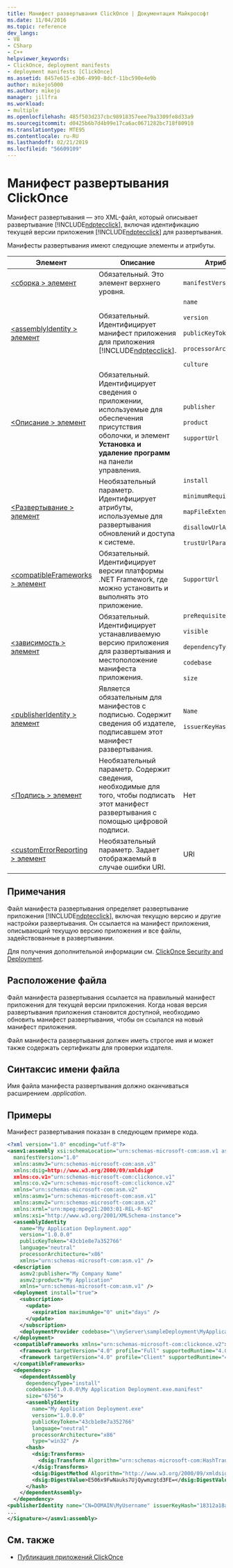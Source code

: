 ```yaml
---
title: Манифест развертывания ClickOnce | Документация Майкрософт
ms.date: 11/04/2016
ms.topic: reference
dev_langs:
- VB
- CSharp
- C++
helpviewer_keywords:
- ClickOnce, deployment manifests
- deployment manifests [ClickOnce]
ms.assetid: 8457e615-e3b6-4990-8dcf-11bc590e4e9b
author: mikejo5000
ms.author: mikejo
manager: jillfra
ms.workload:
- multiple
ms.openlocfilehash: 485f503d237cbc98918357eee79a3309fe8d33a9
ms.sourcegitcommit: d0425b6b7d4b99e17ca6ac0671282bc718f80910
ms.translationtype: MTE95
ms.contentlocale: ru-RU
ms.lasthandoff: 02/21/2019
ms.locfileid: "56609109"
---
```

# <a name="clickonce-deployment-manifest"></a>Манифест развертывания ClickOnce
Манифест развертывания — это XML-файл, который описывает развертывание [!INCLUDE[ndptecclick](../deployment/includes/ndptecclick_md.md)], включая идентификацию текущей версии приложения [!INCLUDE[ndptecclick](../deployment/includes/ndptecclick_md.md)] для развертывания.

 Манифесты развертывания имеют следующие элементы и атрибуты.


| Элемент | Описание | Атрибуты |
| - | - | - |
| [\<сборка > элемент](../deployment/assembly-element-clickonce-deployment.md) | Обязательный. Это элемент верхнего уровня. | `manifestVersion` |
| [\<assemblyIdentity > элемент](../deployment/assemblyidentity-element-clickonce-deployment.md) | Обязательный. Идентифицирует манифест приложения для приложения [!INCLUDE[ndptecclick](../deployment/includes/ndptecclick_md.md)]. | `name`<br /><br /> `version`<br /><br /> `publicKeyToken`<br /><br /> `processorArchitecture`<br /><br /> `culture` |
| [\<Описание > элемент](../deployment/description-element-clickonce-deployment.md) | Обязательный. Идентифицирует сведения о приложении, используемые для обеспечения присутствия оболочки, и элемент **Установка и удаление программ** на панели управления. | `publisher`<br /><br /> `product`<br /><br /> `supportUrl` |
| [\<Развертывание > элемент](../deployment/deployment-element-clickonce-deployment.md) | Необязательный параметр. Идентифицирует атрибуты, используемые для развертывания обновлений и доступа к системе. | `install`<br /><br /> `minimumRequiredVersion`<br /><br /> `mapFileExtensions`<br /><br /> `disallowUrlActivation`<br /><br /> `trustUrlParameters` |
| [\<compatibleFrameworks > элемент](../deployment/compatibleframeworks-element-clickonce-deployment.md) | Обязательный. Идентифицирует версии платформы .NET Framework, где можно установить и выполнять это приложение. | `SupportUrl` |
| [\<зависимость > элемент](../deployment/dependency-element-clickonce-deployment.md) | Обязательный. Идентифицирует устанавливаемую версию приложения для развертывания и местоположение манифеста приложения. | `preRequisite`<br /><br /> `visible`<br /><br /> `dependencyType`<br /><br /> `codebase`<br /><br /> `size` |
| [\<publisherIdentity > элемент](../deployment/publisheridentity-element-clickonce-deployment.md) | Является обязательным для манифестов с подписью. Содержит сведения об издателе, подписавшем этот манифест развертывания. | `Name`<br /><br /> `issuerKeyHash` |
| [\<Подпись > элемент](../deployment/signature-element-clickonce-deployment.md) | Необязательный параметр. Содержит сведения, необходимые для того, чтобы подписать этот манифест развертывания с помощью цифровой подписи. | Нет |
| [\<customErrorReporting > элемент](../deployment/customerrorreporting-element-clickonce-deployment.md) | Необязательный параметр. Задает отображаемый в случае ошибки URI. | URI |

## <a name="remarks"></a>Примечания
 Файл манифеста развертывания определяет развертывание приложения [!INCLUDE[ndptecclick](../deployment/includes/ndptecclick_md.md)], включая текущую версию и другие настройки развертывания. Он ссылается на манифест приложения, описывающий текущую версию приложения и все файлы, задействованные в развертывании.

 Для получения дополнительной информации см. [ClickOnce Security and Deployment](../deployment/clickonce-security-and-deployment.md).

## <a name="file-location"></a>Расположение файла
 Файл манифеста развертывания ссылается на правильный манифест приложения для текущей версии приложения. Когда новая версия развертывания приложения становится доступной, необходимо обновить манифест развертывания, чтобы он ссылался на новый манифест приложения.

 Файл манифеста развертывания должен иметь строгое имя и может также содержать сертификаты для проверки издателя.

## <a name="file-name-syntax"></a>Синтаксис имени файла
 Имя файла манифеста развертывания должно оканчиваться расширением *.application*.

## <a name="examples"></a>Примеры
 Манифест развертывания показан в следующем примере кода.

```xml
<?xml version="1.0" encoding="utf-8"?>
<asmv1:assembly xsi:schemaLocation="urn:schemas-microsoft-com:asm.v1 assembly.adaptive.xsd"
  manifestVersion="1.0"
  xmlns:asmv3="urn:schemas-microsoft-com:asm.v3"
  xmlns:dsig=http://www.w3.org/2000/09/xmldsig#
  xmlns:co.v1="urn:schemas-microsoft-com:clickonce.v1"
  xmlns:co.v2="urn:schemas-microsoft-com:clickonce.v2"
  xmlns="urn:schemas-microsoft-com:asm.v2"
  xmlns:asmv1="urn:schemas-microsoft-com:asm.v1"
  xmlns:asmv2="urn:schemas-microsoft-com:asm.v2"
  xmlns:xrml="urn:mpeg:mpeg21:2003:01-REL-R-NS"
  xmlns:xsi="http://www.w3.org/2001/XMLSchema-instance">
  <assemblyIdentity
    name="My Application Deployment.app"
    version="1.0.0.0"
    publicKeyToken="43cb1e8e7a352766"
    language="neutral"
    processorArchitecture="x86"
    xmlns="urn:schemas-microsoft-com:asm.v1" />
  <description
    asmv2:publisher="My Company Name"
    asmv2:product="My Application"
    xmlns="urn:schemas-microsoft-com:asm.v1" />
  <deployment install="true">
    <subscription>
      <update>
        <expiration maximumAge="0" unit="days" />
      </update>
    </subscription>
    <deploymentProvider codebase="\\myServer\sampleDeployment\MyApplicationDeployment.application" />
  </deployment>
  <compatibleFrameworks xmlns="urn:schemas-microsoft-com:clickonce.v2">
    <framework targetVersion="4.0" profile="Full" supportedRuntime="4.0.20506" />
    <framework targetVersion="4.0" profile="Client" supportedRuntime="4.0.20506" />
  </compatibleFrameworks>
  <dependency>
    <dependentAssembly
      dependencyType="install"
      codebase="1.0.0.0\My Application Deployment.exe.manifest"
      size="6756">
      <assemblyIdentity
        name="My Application Deployment.exe"
        version="1.0.0.0"
        publicKeyToken="43cb1e8e7a352766"
        language="neutral"
        processorArchitecture="x86"
        type="win32" />
      <hash>
        <dsig:Transforms>
          <dsig:Transform Algorithm="urn:schemas-microsoft-com:HashTransforms.Identity" />
        </dsig:Transforms>
        <dsig:DigestMethod Algorithm="http://www.w3.org/2000/09/xmldsig#sha1" />
        <dsig:DigestValue>E506x9FwNauks7UjQywmzgtd3FE=</dsig:DigestValue>
      </hash>
    </dependentAssembly>
  </dependency>
<publisherIdentity name="CN=DOMAIN\MyUsername" issuerKeyHash="18312a18a21b215ecf4cdb20f5a0e0b0dd263c08" /><Signature Id="StrongNameSignature" xmlns="http://www.w3.org/2000/09/xmldsig#">
...
</Signature></asmv1:assembly>
```

## <a name="see-also"></a>См. также
- [Публикация приложений ClickOnce](../deployment/publishing-clickonce-applications.md)